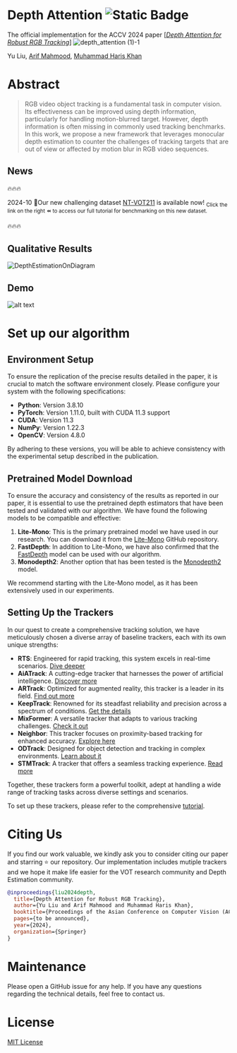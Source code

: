 # Depth Attention ![Static Badge](https://img.shields.io/badge/Achieving_New_Sota_Without_Finetuning-ACCV2024_Oral-blue)

The official implementation for the ACCV 2024 paper \[[_Depth Attention for Robust RGB Tracking_](www.google.com)\]
![depth_attention (1)-1](https://github.com/user-attachments/assets/96159032-faf5-4305-ba91-ac0c5a3a6b75)

Yu Liu,  [Arif Mahmood](https://scholar.google.com.sg/citations?user=_e6yGs4AAAAJ&hl=en),  [Muhammad Haris Khan](https://scholar.google.com/citations?user=ZgERfFwAAAAJ&hl=en)
# Abstract
>RGB video object tracking is a fundamental task in computer vision. Its effectiveness can be improved using depth information, particularly for handling motion-blurred target. However, depth information is often missing in commonly used tracking benchmarks. In this work, we propose a new framework that leverages monocular depth estimation to counter the challenges of tracking targets that are out of view or affected by motion blur in RGB video sequences.

## News

:fire::fire::fire:

2024-10 :tada:Our new challenging dataset [NT-VOT211](https://github.com/LiuYuML/NV-VOT211) is available now! <sub>Click the link on the right :rewind: to access our full tutorial for benchmarking on this new dataset.</sub>

:fire::fire::fire:


## Qualitative Results
![DepthEstimationOnDiagram](https://github.com/user-attachments/assets/eec7afd1-6f11-4025-9f87-369988c6e3fa)

## Demo
![alt text](Demo.gif)

# Set up our algorithm
## Environment Setup
To ensure the replication of the precise results detailed in the paper, it is crucial to match the software environment closely. Please configure your system with the following specifications:

- **Python**: Version 3.8.10
- **PyTorch**: Version 1.11.0, built with CUDA 11.3 support
- **CUDA**: Version 11.3
- **NumPy**: Version 1.22.3
- **OpenCV**: Version 4.8.0

By adhering to these versions, you will be able to achieve consistency with the experimental setup described in the publication.

## Pretrained Model Download

To ensure the accuracy and consistency of the results as reported in our paper, it is essential to use the pretrained depth estimators that have been tested and validated with our algorithm. We have found the following models to be compatible and effective:

1. **Lite-Mono**: This is the primary pretrained model we have used in our research. You can download it from the [Lite-Mono](https://github.com/noahzn/Lite-Mono) GitHub repository.
2. **FastDepth**: In addition to Lite-Mono, we have also confirmed that the [FastDepth](https://github.com/dwofk/fast-depth) model can be used with our algorithm.
3. **Monodepth2**: Another option that has been tested is the [Monodepth2](https://github.com/nianticlabs/monodepth2) model.

We recommend starting with the Lite-Mono model, as it has been extensively used in our experiments.

## Setting Up the Trackers

In our quest to create a comprehensive tracking solution, we have meticulously chosen a diverse array of baseline trackers, each with its own unique strengths:

- **RTS**: Engineered for rapid tracking, this system excels in real-time scenarios. [Dive deeper](https://github.com/visionml/pytracking/blob/master/pytracking/README.md#RTS) 
- **AiATrack**: A cutting-edge tracker that harnesses the power of artificial intelligence. [Discover more](https://github.com/Little-Podi/AiATrack) 
- **ARTrack**: Optimized for augmented reality, this tracker is a leader in its field. [Find out more](https://github.com/MIV-XJTU/ARTrack) 
- **KeepTrack**: Renowned for its steadfast reliability and precision across a spectrum of conditions. [Get the details](https://github.com/visionml/pytracking/blob/master/pytracking/README.md#KeepTrack) 
- **MixFormer**: A versatile tracker that adapts to various tracking challenges. [Check it out](https://github.com/MCG-NJU/MixFormer) 
- **Neighbor**: This tracker focuses on proximity-based tracking for enhanced accuracy. [Explore here](https://github.com/franktpmvu/NeighborTrack) 
- **ODTrack**: Designed for object detection and tracking in complex environments. [Learn about it](https://github.com/GXNU-ZhongLab/ODTrack) 
- **STMTrack**: A tracker that offers a seamless tracking experience. [Read more](https://github.com/fzh0917/STMTrack) 

Together, these trackers form a powerful toolkit, adept at handling a wide range of tracking tasks across diverse settings and scenarios.

To set up these trackers, please refer to the comprehensive [tutorial](https://github.com/LiuYuML/Depth-Attention/tree/main/Trackers). 

# Citing Us
If you find our work valuable, we kindly ask you to consider citing our paper and starring ⭐ our repository. Our implementation includes mutiple trackers and we hope it make life easier for the VOT research community and Depth Estimation community.

```bibtex
@inproceedings{liu2024depth,
  title={Depth Attention for Robust RGB Tracking},
  author={Yu Liu and Arif Mahmood and Muhammad Haris Khan},
  booktitle={Proceedings of the Asian Conference on Computer Vision (ACCV)},
  pages={to be announced},
  year={2024},
  organization={Springer}
}
```
# Maintenance

Please open a GitHub issue for any help. If you have any questions regarding the technical details, feel free to contact us. 

# License
[MIT License](https://mit-license.org/) 

